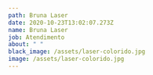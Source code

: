 ```yaml
---
path: Bruna Laser
date: 2020-10-23T13:02:07.273Z
name: Bruna Laser
job: Atendimento
about: " "
black_image: /assets/laser-colorido.jpg
image: /assets/laser-colorido.jpg
---
```

